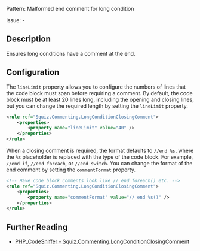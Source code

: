 Pattern: Malformed end comment for long condition

Issue: -

## Description

Ensures long conditions have a comment at the end.

## Configuration

The `lineLimit` property allows you to configure the numbers of lines that the code block must span before requiring a comment. By default, the code block must be at least 20 lines long, including the opening and closing lines, but you can change the required length by setting the `lineLimit` property.

```xml
<rule ref="Squiz.Commenting.LongConditionClosingComment">
    <properties>
        <property name="lineLimit" value="40" />
    </properties>
</rule>
```

When a closing comment is required, the format defaults to `//end %s`, where the `%s` placeholder is replaced with the type of the code block. For example, `//end if`, `//end foreach`, or `//end switch`. You can change the format of the end comment by setting the `commentFormat` property.

```xml
<!-- Have code block comments look like // end foreach() etc. -->
<rule ref="Squiz.Commenting.LongConditionClosingComment">
    <properties>
        <property name="commentFormat" value="// end %s()" />
    </properties>
</rule>
```

## Further Reading

* [PHP_CodeSniffer - Squiz.Commenting.LongConditionClosingComment](https://github.com/squizlabs/PHP_CodeSniffer/blob/master/src/Standards/Squiz/Sniffs/Commenting/LongConditionClosingCommentSniff.php)
